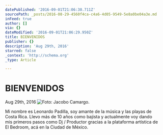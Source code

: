 ```yaml
---
datePublished: '2016-09-01T21:06:30.711Z'
sourcePath: _posts/2016-08-29-4560f4ca-c4a6-4d05-9549-5e8a0be04a3e.md
inFeed: true
author: []
via: {}
dateModified: '2016-09-01T21:06:29.950Z'
title: BIENVENIDOS
publisher: {}
description: 'Aug 29th, 2016'
starred: false
_context: 'http://schema.org'
_type: Article

---
```

# BIENVENIDOS

Aug 29th, 2016
![Foto: Jacobo Camargo.](https://the-grid-user-content.s3-us-west-2.amazonaws.com/71d72977-f835-48f9-8799-4b1c79e10ddf.jpg)

Mi nombre es Leonardo Padilla, soy amante de la música y las playas de Costa Rica. Llevo más de 10 años como bajista y actualmente voy dando mis primeros pasos como Dj / Productor gracias a la plataforma artística de El Bedroom, acá en la Ciudad de México.